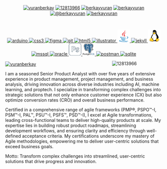 <p align="Middle"> <a href="https://www.fiverr.com/users/berkayvuran" target="blank"><img align="center" src="https://cdn.worldvectorlogo.com/logos/fiverr-1.svg" alt="vuranberkay" height="30" width="40" /></a>
<a href="https://stackoverflow.com/users/12813966" target="blank"><img align="center" src="https://upload.wikimedia.org/wikipedia/commons/thumb/e/ef/Stack_Overflow_icon.svg/768px-Stack_Overflow_icon.svg.png" alt="12813966" height="30" width="40" /></a>
<a href="https://kaggle.com/berkayvuran" target="blank"><img align="center" src="https://cdn4.iconfinder.com/data/icons/logos-and-brands/512/189_Kaggle_logo_logos-512.png" alt="berkayvuran" height="30" width="40" /></a>
<a href="https://www.behance.net/berkayvuran" target="blank"><img align="center" src="https://raw.githubusercontent.com/rahuldkjain/github-profile-readme-generator/master/src/images/icons/Social/behance.svg" alt="berkayvuran" height="30" width="40" /></a>
<a href="https://medium.com/@berkayvuran" target="blank"><img align="center" src="https://raw.githubusercontent.com/rahuldkjain/github-profile-readme-generator/master/src/images/icons/Social/medium.svg" alt="@berkayvuran" height="30" width="40" /></a>
<a href="https://www.hackerrank.com/berkayvuran" target="blank"><img align="center" src="https://raw.githubusercontent.com/rahuldkjain/github-profile-readme-generator/master/src/images/icons/Social/hackerrank.svg" alt="berkayvuran" height="30" width="40" /></a>
</p>
<br>
<p align="Middle"> <a href="https://www.arduino.cc/" target="_blank" rel="noreferrer"> <img src="https://cdn.worldvectorlogo.com/logos/arduino-1.svg" alt="arduino" width="40" height="40"/> </a> <a href="https://www.w3schools.com/css/" target="_blank" rel="noreferrer"> <img src="https://upload.wikimedia.org/wikipedia/commons/d/d5/CSS3_logo_and_wordmark.svg" alt="css3" width="40" height="40"/> </a> <a href="https://www.figma.com/" target="_blank" rel="noreferrer"> <img src="https://www.vectorlogo.zone/logos/figma/figma-icon.svg" alt="figma" width="40" height="40"/> </a> <a href="https://git-scm.com/" target="_blank" rel="noreferrer"> <img src="https://www.vectorlogo.zone/logos/git-scm/git-scm-icon.svg" alt="git" width="40" height="40"/> </a> <a href="https://www.w3.org/html/" target="_blank" rel="noreferrer"> <img src="https://cdn-icons-png.flaticon.com/512/5968/5968267.png" alt="html5" width="40" height="40"/> </a> <a href="https://www.adobe.com/in/products/illustrator.html" target="_blank" rel="noreferrer"> <img src="https://www.vectorlogo.zone/logos/adobe_illustrator/adobe_illustrator-icon.svg" alt="illustrator" width="40" height="40"/> </a> <a href="https://www.java.com" target="_blank" rel="noreferrer"> <img src="https://raw.githubusercontent.com/devicons/devicon/master/icons/java/java-original.svg" alt="java" width="40" height="40"/> </a> <a href="https://jekyllrb.com/" target="_blank" rel="noreferrer"> <img src="https://www.vectorlogo.zone/logos/jekyllrb/jekyllrb-icon.svg" alt="jekyll" width="40" height="40"/> </a> <a href="https://www.linux.org/" target="_blank" rel="noreferrer"> <img src="https://raw.githubusercontent.com/devicons/devicon/master/icons/linux/linux-original.svg" alt="linux" width="40" height="40"/> </a> <a href="https://www.microsoft.com/en-us/sql-server" target="_blank" rel="noreferrer"> <img src="https://www.svgrepo.com/show/303229/microsoft-sql-server-logo.svg" alt="mssql" width="40" height="40"/> </a> <a href="https://www.oracle.com/" target="_blank" rel="noreferrer"> <img src="https://cdn-icons-png.flaticon.com/512/5969/5969229.png" alt="oracle" width="40" height="40"/> </a> <a href="https://www.photoshop.com/en" target="_blank" rel="noreferrer"> <img src="https://raw.githubusercontent.com/devicons/devicon/master/icons/photoshop/photoshop-line.svg" alt="photoshop" width="40" height="40"/> </a> <a href="https://www.postgresql.org" target="_blank" rel="noreferrer"> <img src="https://raw.githubusercontent.com/devicons/devicon/master/icons/postgresql/postgresql-original-wordmark.svg" alt="postgresql" width="40" height="40"/> </a> <a href="https://postman.com" target="_blank" rel="noreferrer"> <img src="https://www.vectorlogo.zone/logos/getpostman/getpostman-icon.svg" alt="postman" width="40" height="40"/> </a><a href="https://www.sqlite.org/" target="_blank" rel="noreferrer"> <img src="https://www.vectorlogo.zone/logos/sqlite/sqlite-icon.svg" alt="sqlite" width="40" height="40"/></a> </p>
  
<p align="left"> <a href="https://berkayvuran.com" target="blank"><img align="center" src="https://berkayvuran.com/assets/images/zip-cover.png" alt="vuranberkay"  width="65%" /></a>
<a href="https://app.daily.dev/berkayvuran" target="blank"><img align="right" src="https://api.daily.dev/devcards/31dd2460304b447fbf42cab49b0ae1bc.png?r=arh" alt="12813966" width="32%" /></a></p>

I am a seasoned Senior Product Analyst with over five years of extensive experience in product management, project management, and business analysis, driving innovation across diverse industries including AI, machine learning, and proptech. I specialize in transforming complex challenges into strategic solutions that not only enhance customer experience (CX) but also optimize conversion rates (CRO) and overall business performance.

Certified in a comprehensive range of agile frameworks (PMP®, PSPO™-I, PSM™-I, PAL™, PSU™-I, PSFS™, PSD™-I), I excel at Agile transformations, leading cross-functional teams to deliver high-quality products at scale. My expertise lies in building robust product roadmaps, streamlining development workflows, and ensuring clarity and efficiency through well-defined acceptance criteria. My certifications underscore my mastery of Agile methodologies, empowering me to deliver user-centric solutions that exceed business goals.

Motto: Transform complex challenges into streamlined, user-centric solutions that drive progress and innovation.
